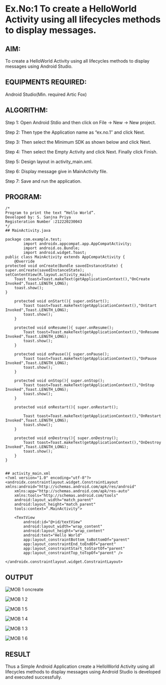 # Ex.No:1 To create a HelloWorld Activity using all lifecycles methods to display messages.


## AIM:

To create a HelloWorld Activity using all lifecycles methods to display messages using Android Studio.

## EQUIPMENTS REQUIRED:

Android Studio(Min. required Artic Fox)

## ALGORITHM:

Step 1: Open Android Stdio and then click on File -> New -> New project.

Step 2: Then type the Application name as “ex.no.1″ and click Next. 

Step 3: Then select the Minimum SDK as shown below and click Next.

Step 4: Then select the Empty Activity and click Next. Finally click Finish.

Step 5: Design layout in activity_main.xml.

Step 6: Display message give in MainActivity file.

Step 7: Save and run the application.

## PROGRAM:
```
/*
Program to print the text “Hello World”.
Developed by: S. Sanjna Priya
Registeration Number :212220230043
*/
## MainActivity.java

package com.example.test;
        import androidx.appcompat.app.AppCompatActivity;
        import android.os.Bundle;
        import android.widget.Toast;
public class MainActivity extends AppCompatActivity {
    @Override
protected void onCreate(Bundle savedInstanceState) { super.onCreate(savedInstanceState); setContentView(R.layout.activity_main);
    Toast toast=Toast.makeText(getApplicationContext(),"OnCreate Invoked",Toast.LENGTH_LONG);
    toast.show();
}

    protected void onStart(){ super.onStart();
        Toast toast=Toast.makeText(getApplicationContext(),"OnStart Invoked",Toast.LENGTH_LONG);
        toast.show();
    }

    protected void onResume(){ super.onResume();
        Toast toast=Toast.makeText(getApplicationContext(),"OnResume Invoked",Toast.LENGTH_LONG);
        toast.show();
    }

    protected void onPause(){ super.onPause();
        Toast toast=Toast.makeText(getApplicationContext(),"OnPause Invoked",Toast.LENGTH_LONG);
        toast.show();
    }

    protected void onStop(){ super.onStop();
        Toast toast=Toast.makeText(getApplicationContext(),"OnStop Invoked",Toast.LENGTH_LONG);
        toast.show();
    }

    protected void onRestart(){ super.onRestart();

        Toast toast=Toast.makeText(getApplicationContext(),"OnRestart Invoked",Toast.LENGTH_LONG);
        toast.show();
    }

    protected void onDestroy(){ super.onDestroy();
        Toast toast=Toast.makeText(getApplicationContext(),"OnDestroy Invoked",Toast.LENGTH_LONG);
        toast.show();
    }
}


## activity_main.xml
<?xml version="1.0" encoding="utf-8"?>
<androidx.constraintlayout.widget.ConstraintLayout xmlns:android="http://schemas.android.com/apk/res/android"
    xmlns:app="http://schemas.android.com/apk/res-auto"
    xmlns:tools="http://schemas.android.com/tools"
    android:layout_width="match_parent"
    android:layout_height="match_parent"
    tools:context=".MainActivity">

    <TextView
        android:id="@+id/textView"
        android:layout_width="wrap_content"
        android:layout_height="wrap_content"
        android:text="Hello World"
        app:layout_constraintBottom_toBottomOf="parent"
        app:layout_constraintEnd_toEndOf="parent"
        app:layout_constraintStart_toStartOf="parent"
        app:layout_constraintTop_toTopOf="parent" />

</androidx.constraintlayout.widget.ConstraintLayout>
```

## OUTPUT
![MOB 1 oncreate](https://user-images.githubusercontent.com/75234965/162870783-923f2408-8d97-4128-b8fc-ef15d4ae2e88.jpeg)

![MOB 1 2](https://user-images.githubusercontent.com/75234965/162870998-246f9d5a-c58d-4c6c-b082-8ff0a1b0109d.jpeg)

![MOB 1 5](https://user-images.githubusercontent.com/75234965/162871347-a1adf78d-f767-4df8-9093-9090b46883a4.jpeg)

![MOB 1 4](https://user-images.githubusercontent.com/75234965/162871367-0f2107de-756e-4efe-b2b4-07244d88f642.jpeg)

![MOB 1 3](https://user-images.githubusercontent.com/75234965/162871457-17768a97-f61e-4637-aacb-a927add54b04.jpeg)

![MOB 1 6](https://user-images.githubusercontent.com/75234965/162871612-34396396-be22-43fc-94de-683d95ba616e.jpeg)



## RESULT
Thus a Simple Android Application create a HelloWorld Activity using all lifecycles methods to display messages using Android Studio is developed and executed successfully.
